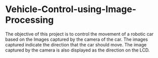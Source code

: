 # Vehicle-Control-using-Image-Processing
The objective of this project is to control the movement of a robotic car based on the Images captured by the camera of the car. The images captured indicate the direction that the car should move. The image captured by the camera is also displayed as the direction on the LCD. 
